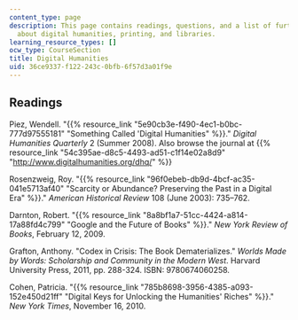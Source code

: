 ```yaml
---
content_type: page
description: This page contains readings, questions, and a list of further readings
  about digital humanities, printing, and libraries.
learning_resource_types: []
ocw_type: CourseSection
title: Digital Humanities
uid: 36ce9337-f122-243c-0bfb-6f57d3a01f9e
---
```


Readings
--------

Piez, Wendell. "{{% resource_link "5e90cb3e-f490-4ec1-b0bc-777d97555181" "Something Called 'Digital Humanities" %}}." _Digital Humanities Quarterly_ 2 (Summer 2008). Also browse the journal at {{% resource_link "54c395ae-d8c5-4493-ad51-c1f14e02a8d9" "http://www.digitalhumanities.org/dhq/" %}}

Rosenzweig, Roy. "{{% resource_link "96f0ebeb-db9d-4bcf-ac35-041e5713af40" "Scarcity or Abundance? Preserving the Past in a Digital Era" %}}." _American Historical Review_ 108 (June 2003): 735–762.

Darnton, Robert. "{{% resource_link "8a8bf1a7-51cc-4424-a814-17a88fd4c799" "Google and the Future of Books" %}}." _New York Review of Books_, February 12, 2009.

Grafton, Anthony. "Codex in Crisis: The Book Dematerializes." _Worlds Made by Words: Scholarship and Community in the Modern West_. Harvard University Press, 2011, pp. 288-324. ISBN: 9780674060258.

Cohen, Patricia. "{{% resource_link "785b8698-3956-4385-a093-152e450d21ff" "Digital Keys for Unlocking the Humanities' Riches" %}}." _New York Times_, November 16, 2010.